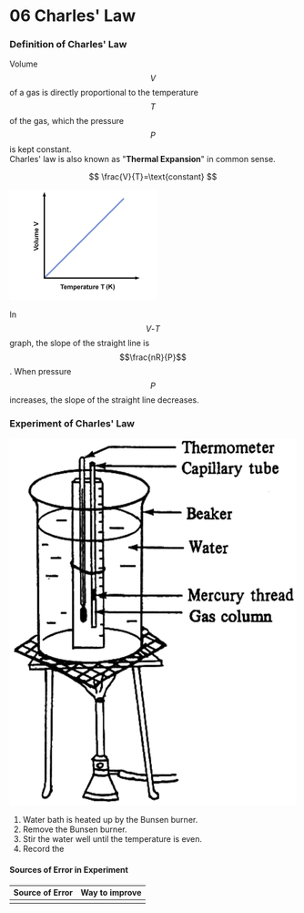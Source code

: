 # 06 Charles' Law

### Definition of Charles' Law

Volume $$V$$ of a gas is directly proportional to the temperature $$T$$ of the gas, which the pressure $$P$$ is kept constant.  
Charles' law is also known as "**Thermal Expansion**" in common sense.

$$
\frac{V}{T}=\text{constant}
$$

![](../../../.gitbook/assets/image%20%284%29.png)

In $$V\text{-}T$$ graph, the slope of the straight line is $$\frac{nR}{P}$$. When pressure $$P$$ increases, the slope of the straight line decreases.

### Experiment of Charles' Law

![](../../../.gitbook/assets/image%20%289%29.png)

1. Water bath is heated up by the Bunsen burner.
2. Remove the Bunsen burner.
3. Stir the water well until the temperature is even.
4. Record the 

#### Sources of Error in Experiment

| Source of Error | Way to improve |
| :--- | :--- |
|  |  |




